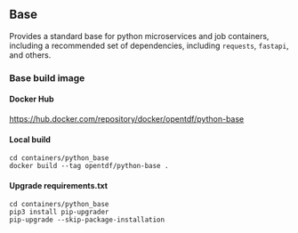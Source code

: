 ## Base

Provides a standard base for python microservices and job containers, including
a recommended set of dependencies, including `requests`, `fastapi`, and others.

### Base build image

#### Docker Hub
https://hub.docker.com/repository/docker/opentdf/python-base

#### Local build
```shell
cd containers/python_base
docker build --tag opentdf/python-base .
```

#### Upgrade requirements.txt
```shell
cd containers/python_base
pip3 install pip-upgrader
pip-upgrade --skip-package-installation
```